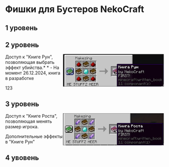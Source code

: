 # Фишки для Бустеров NekoCraft

## 1 уровень

## 2 уровень
<img align="right" src="https://github.com/Marvefect/NekoCraftBoosty/blob/main/resources/craft2.jpg?raw=true" alt="" width="320" />
Доступ к "Книге Рун", позволяющая выбрать эффект убийства.*
* - На момент 26.12.2024, книга в разработке

123
## 3 уровень
<img align="right" src="https://github.com/Marvefect/NekoCraftBoosty/blob/main/resources/craft1.jpg?raw=true" alt="" width="320" />
Доступ к "Книге Роста", позволяющая менять размер игрока.

Дополнительные эффекты в "Книге Рун"
## 4 увовень
